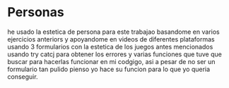# Personas
he usado la estetica de persona para este trabajao basandome en varios ejercicios anteriors y apoyandome en videos de diferentes plataformas usando 3 formularios con la estetica de los juegos antes mencionados usando try catcj para obtener los errores y varias funciones que tuve que buscar para hacerlas funcionar en mi codgigo, asi a pesar de no ser un formulario tan pulido pienso yo hace su funcion para lo que yo queria conseguir.
